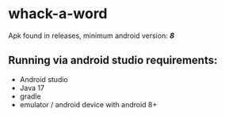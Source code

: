# whack-a-word

Apk found in releases, minimum android version: ***8***

## Running via android studio requirements:

* Android studio
* Java 17
* gradle
* emulator / android device with android 8+
